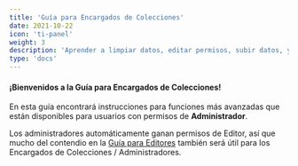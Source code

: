 ```yaml
---
title: 'Guía para Encargados de Colecciones'
date: 2021-10-22
icon: 'ti-panel'
weight: 3
description: 'Aprender a limpiar datos, editar permisos, subir datos, y realizar otras funciones administrativas.'
type: 'docs'
---
```


#### ¡Bienvenidos a la Guía para Encargados de Colecciones!

En esta guía encontrará instrucciones para funciones más avanzadas que están disponibles para usuarios con permisos de **Administrador**.

Los administradores automáticamente ganan permisos de Editor, así que mucho del contendio en la [Guía para Editores](https://biokic.github.io/symbiota-docs/editor/) también será útil para los Encargados de Colecciones / Administradores.
